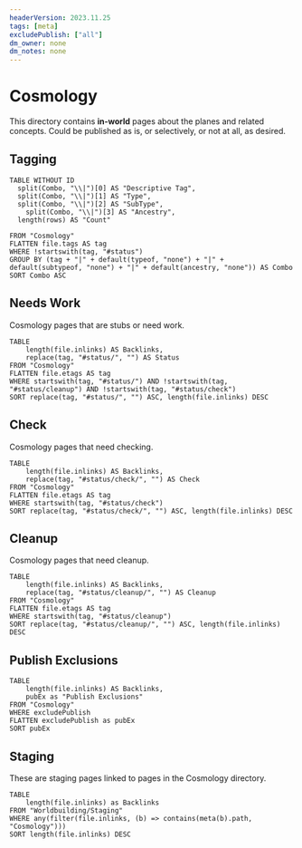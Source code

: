 ```yaml
---
headerVersion: 2023.11.25
tags: [meta]
excludePublish: ["all"]
dm_owner: none
dm_notes: none
---
```

# Cosmology

This directory contains **in-world** pages about the planes and related concepts. Could be published as is, or selectively, or not at all, as desired.  

## Tagging

```dataview
TABLE WITHOUT ID
  split(Combo, "\\|")[0] AS "Descriptive Tag",
  split(Combo, "\\|")[1] AS "Type",
  split(Combo, "\\|")[2] AS "SubType",
    split(Combo, "\\|")[3] AS "Ancestry",
  length(rows) AS "Count"

FROM "Cosmology" 
FLATTEN file.tags AS tag 
WHERE !startswith(tag, "#status")
GROUP BY (tag + "|" + default(typeof, "none") + "|" + default(subtypeof, "none") + "|" + default(ancestry, "none")) AS Combo
SORT Combo ASC

```


## Needs Work

Cosmology pages that are stubs or need work.

```dataview
TABLE 
    length(file.inlinks) AS Backlinks, 
    replace(tag, "#status/", "") AS Status
FROM "Cosmology"
FLATTEN file.etags AS tag
WHERE startswith(tag, "#status/") AND !startswith(tag, "#status/cleanup") AND !startswith(tag, "#status/check")
SORT replace(tag, "#status/", "") ASC, length(file.inlinks) DESC

```


## Check

Cosmology pages that need checking. 

```dataview
TABLE 
    length(file.inlinks) AS Backlinks, 
    replace(tag, "#status/check/", "") AS Check
FROM "Cosmology"
FLATTEN file.etags AS tag
WHERE startswith(tag, "#status/check")
SORT replace(tag, "#status/check/", "") ASC, length(file.inlinks) DESC

```

## Cleanup

Cosmology pages that need cleanup.

```dataview
TABLE 
    length(file.inlinks) AS Backlinks, 
    replace(tag, "#status/cleanup/", "") AS Cleanup
FROM "Cosmology"
FLATTEN file.etags AS tag
WHERE startswith(tag, "#status/cleanup")
SORT replace(tag, "#status/cleanup/", "") ASC, length(file.inlinks) DESC

```

## Publish Exclusions

```dataview
TABLE 
    length(file.inlinks) AS Backlinks,
    pubEx as "Publish Exclusions"
FROM "Cosmology"
WHERE excludePublish
FLATTEN excludePublish as pubEx
SORT pubEx

```

## Staging

These are staging pages linked to pages in the Cosmology directory. 

```dataview
TABLE 
    length(file.inlinks) as Backlinks
FROM "Worldbuilding/Staging"
WHERE any(filter(file.inlinks, (b) => contains(meta(b).path, "Cosmology")))
SORT length(file.inlinks) DESC
```
